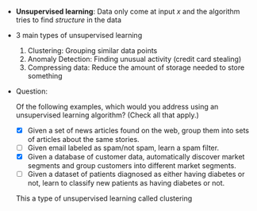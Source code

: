 * **Unsupervised learning**: Data only come at input $x$ and the algorithm tries to find *structure* in the data
* 3 main types of unsupervised learning
    1. Clustering: Grouping similar data points
    2. Anomaly Detection: Finding unusual activity (credit card stealing)
    3. Compressing data: Reduce the amount of storage needed to store something
* Question:

    Of the following examples, which would you address using an unsupervised learning algorithm?  (Check all that apply.)

    * [x] Given a set of news articles found on the web, group them into sets of articles about the same stories.
    * [ ] Given email labeled as spam/not spam, learn a spam filter.
    * [x] Given a database of customer data, automatically discover market segments and group customers into different market segments.
    * [ ] Given a dataset of patients diagnosed as either having diabetes or not, learn to classify new patients as having diabetes or not.

    This a type of unsupervised learning called clustering